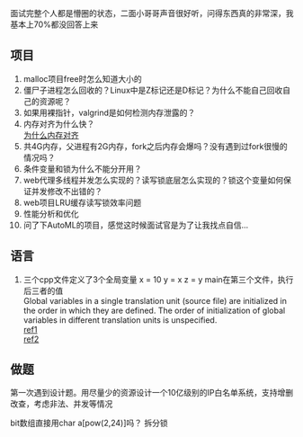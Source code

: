 面试完整个人都是懵圈的状态，二面小哥哥声音很好听，问得东西真的非常深，我基本上70%都没回答上来

## 项目
 1. malloc项目free时怎么知道大小的
 2. 僵尸子进程怎么回收的？Linux中是Z标记还是D标记？为什么不能自己回收自己的资源呢？
 3. 如果用裸指针，valgrind是如何检测内存泄露的？
 4. 内存对齐为什么快？  
   [为什么内存对齐](https://www.pengrl.com/p/20020/)
 6. 共4G内存，父进程有2G内存，fork之后内存会爆吗？没有遇到过fork很慢的情况吗？
 7. 条件变量和锁为什么不能分开用？
 8. web代理多线程并发怎么实现的？读写锁底层怎么实现的？锁这个变量如何保证并发修改不出错的？
 9. web项目LRU缓存读写锁效率问题
 10. 性能分析和优化
 11. 问了下AutoML的项目，感觉这时候面试官是为了让我找点自信...

## 语言
 1. 三个cpp文件定义了3个全局变量 x = 10 y = x z = y main在第三个文件，执行后三者的值  
  Global variables in a single translation unit (source file) are initialized in the order in which they are defined. The order of initialization of global variables in different translation units is unspecified.  
  [ref1](https://stackoverflow.com/questions/3746238/c-global-initialization-order-ignores-dependencies)  
  [ref2](https://gamedev.stackexchange.com/questions/91958/why-it-s-recommended-to-keep-global-variable-initialization-and-the-objects-con)

## 做题
第一次遇到设计题。用尽量少的资源设计一个10亿级别的IP白名单系统，支持增删改查，考虑非法、并发等情况

bit数组直接用char a[pow(2,24)]吗？
拆分锁
